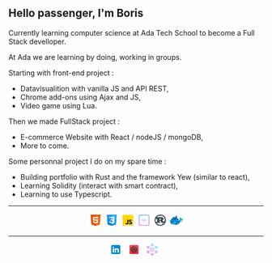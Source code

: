 ## Hello passenger, I'm Boris <br/>

Currently learning computer science at Ada Tech School to become a Full Stack develloper. <br/>

At Ada we are learning by doing, working in groups.<br/>

Starting with front-end project :
* Datavisualition with vanilla JS and API REST,
* Chrome add-ons using Ajax and JS,
* Video game using Lua.

Then we made FullStack project :
* E-commerce Website with React / nodeJS / mongoDB,
* More to come.

Some personnal project I do on my spare time :
* Building portfolio with Rust and the framework Yew (similar to react),
* Learning Solidity (interact with smart contract),
* Learning to use Typescript.

***

<p align='center'>
<img src="https://github.com/BorisLord/BorisLord/blob/main/icons8-html-5-48.png" alt="HTML" width="28" height="28">
<img src="https://github.com/BorisLord/BorisLord/blob/main/icons8-css3-48.png" alt="CSS" width="28" height="28">
<img src="https://github.com/BorisLord/BorisLord/blob/main/icons8-javascript-48.png" alt="JS" width="28" height="28">
<img src="https://github.com/BorisLord/BorisLord/blob/main/icons8-sql-64.png" alt="SQL" width="28" height="28">
<img src="https://github.com/BorisLord/BorisLord/blob/main/icons8-rust-programming-language-48.png" alt="RUST" width="28" height="28">
<img src="https://github.com/BorisLord/BorisLord/blob/main/icons8-docker-48.png" alt="docker" width="28" height="28">
</p>

***

<p align='center'>
  <a href="https://www.linkedin.com/in/boris-delord/"><img height="24" src="https://github.com/BorisLord/BorisLord/blob/main/icons8-linkedin-48.png?raw=true"></a>&nbsp;&nbsp;
  <a href="https://www.codewars.com/users/BorisLord"><img height="24" src="https://github.com/BorisLord/BorisLord/blob/main/icons8-codewars-48.png?raw=true"></a>&nbsp;&nbsp;
  <a href="https://www.linkedin.com/in/boris-delord/"><img height="24" src="https://github.com/BorisLord/BorisLord/blob/main/blockchain.png?raw=true"></a>&nbsp;&nbsp;
</p>
